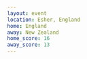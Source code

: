 ```yaml
---
layout: event
location: Esher, England
home: England
away: New Zealand
home_score: 16
away_score: 13
---
```

